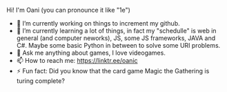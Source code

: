 Hi! I'm Oani (you can pronounce it like "1e")

- 🔭 I’m currently working on things to increment my github.
- 🌱 I’m currently learning a lot of things, in fact my "schedulle" is web in general (and computer neworks), JS, some JS frameworks, JAVA and C#. Maybe some basic Python in between to solve some URI problems.
- 💬 Ask me anything about games, I love videogames.
- 📫 How to reach me: https://linktr.ee/oanic
- ⚡ Fun fact: Did you know that the card game Magic the Gathering is turing complete?
